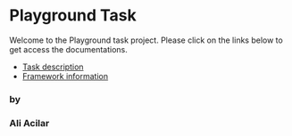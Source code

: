 # Playground Task
Welcome to the Playground task project.
Please click on the links below to get access the documentations.

- [Task description](task.md)
- [Framework information](framework.md)





### by
### Ali Acilar
